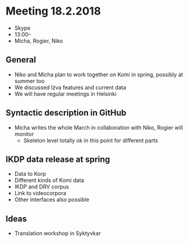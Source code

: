 # Meeting 18.2.2018
* Skype
* 13:00–
* Micha, Rogier, Niko

## General

- Niko and Micha plan to work together on Komi in spring, possibly at summer too
- We discussed Iźva features and current data
- We will have regular meetings in Helsinki

## Syntactic description in GitHub

- Micha writes the whole March in collaboration with Niko, Rogier will monitor
    - Skeleton level totally ok in this point for different parts

## IKDP data release at spring

- Data to Korp
- Different kinds of Komi data
- IKDP and DRV corpus
- Link to videocorpora
- Other interfaces also possible

## Ideas

- Translation workshop in Syktyvkar
